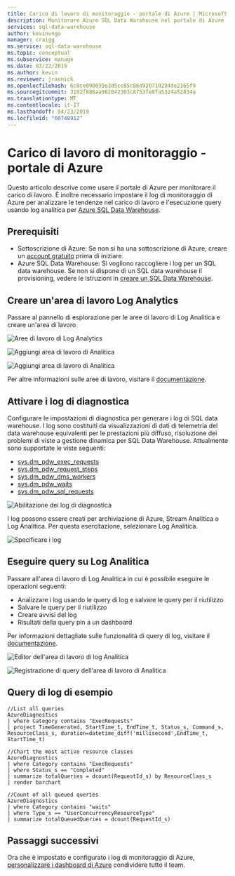 ```yaml
---
title: Carico di lavoro di monitoraggio - portale di Azure | Microsoft Docs
description: Monitorare Azure SQL Data Warehouse nel portale di Azure
services: sql-data-warehouse
author: kevinvngo
manager: craigg
ms.service: sql-data-warehouse
ms.topic: conceptual
ms.subservice: manage
ms.date: 03/22/2019
ms.author: kevin
ms.reviewer: jrasnick
ms.openlocfilehash: 6c8ce090039e3d5cc85c86d920710294de2165f9
ms.sourcegitcommit: 3102f886aa962842303c8753fe8fa5324a52834a
ms.translationtype: MT
ms.contentlocale: it-IT
ms.lasthandoff: 04/23/2019
ms.locfileid: "60748912"
---
```

# <a name="monitor-workload---azure-portal"></a>Carico di lavoro di monitoraggio - portale di Azure

Questo articolo descrive come usare il portale di Azure per monitorare il carico di lavoro. È inoltre necessario impostare il log di monitoraggio di Azure per analizzare le tendenze nel carico di lavoro e l'esecuzione query usando log analitica per [Azure SQL Data Warehouse](https://azure.microsoft.com/blog/workload-insights-with-sql-data-warehouse-delivered-through-azure-monitor-diagnostic-logs-pass/).

## <a name="prerequisites"></a>Prerequisiti

- Sottoscrizione di Azure: Se non si ha una sottoscrizione di Azure, creare un [account gratuito](https://azure.microsoft.com/free/) prima di iniziare.
- Azure SQL Data Warehouse: Si vogliono raccogliere i log per un SQL data warehouse. Se non si dispone di un SQL data warehouse il provisioning, vedere le istruzioni in [creare un SQL Data Warehouse](https://docs.microsoft.com/azure/sql-data-warehouse/sql-data-warehouse-get-started-tutorial).

## <a name="create-a-log-analytics-workspace"></a>Creare un'area di lavoro Log Analytics

Passare al pannello di esplorazione per le aree di lavoro di Log Analitica e creare un'area di lavoro 

![Aree di lavoro di Log Analytics](media/sql-data-warehouse-monitor/log_analytics_workspaces.png)

![Aggiungi area di lavoro di Analitica](media/sql-data-warehouse-monitor/add_analytics_workspace.png)

![Aggiungi area di lavoro di Analitica](media/sql-data-warehouse-monitor/add_analytics_workspace_2.png)

Per altre informazioni sulle aree di lavoro, visitare il [documentazione](https://docs.microsoft.com/azure/azure-monitor/platform/manage-access#create-a-workspace).

## <a name="turn-on-diagnostic-logs"></a>Attivare i log di diagnostica 

Configurare le impostazioni di diagnostica per generare i log di SQL data warehouse. I log sono costituiti da visualizzazioni di dati di telemetria del data warehouse equivalenti per le prestazioni più diffuso, risoluzione dei problemi di viste a gestione dinamica per SQL Data Warehouse. Attualmente sono supportate le viste seguenti:

- [sys.dm_pdw_exec_requests](https://docs.microsoft.com/sql/relational-databases/system-dynamic-management-views/sys-dm-pdw-exec-requests-transact-sql?view=aps-pdw-2016-au7)
- [sys.dm_pdw_request_steps](https://docs.microsoft.com/sql/relational-databases/system-dynamic-management-views/sys-dm-pdw-request-steps-transact-sql?view=aps-pdw-2016-au7)
- [sys.dm_pdw_dms_workers](https://docs.microsoft.com/sql/relational-databases/system-dynamic-management-views/sys-dm-pdw-dms-workers-transact-sql?view=aps-pdw-2016-au7)
- [sys.dm_pdw_waits](https://docs.microsoft.com/sql/relational-databases/system-dynamic-management-views/sys-dm-pdw-waits-transact-sql?view=aps-pdw-2016-au7)
- [sys.dm_pdw_sql_requests](https://docs.microsoft.com/sql/relational-databases/system-dynamic-management-views/sys-dm-pdw-sql-requests-transact-sql?view=aps-pdw-2016-au7)


![Abilitazione dei log di diagnostica](media/sql-data-warehouse-monitor/enable_diagnostic_logs.png)

I log possono essere creati per archiviazione di Azure, Stream Analitica o Log Analitica. Per questa esercitazione, selezionare Log Analitica.

![Specificare i log](media/sql-data-warehouse-monitor/specify_logs.png)

## <a name="run-queries-against-log-analytics"></a>Eseguire query su Log Analitica

Passare all'area di lavoro di Log Analitica in cui è possibile eseguire le operazioni seguenti:

- Analizzare i log usando le query di log e salvare le query per il riutilizzo
- Salvare le query per il riutilizzo
- Creare avvisi del log
- Risultati della query pin a un dashboard

Per informazioni dettagliate sulle funzionalità di query di log, visitare il [documentazione](https://docs.microsoft.com/azure/azure-monitor/log-query/query-language).

![Editor dell'area di lavoro di log Analitica](media/sql-data-warehouse-monitor/log_analytics_workspace_editor.png)



![Registrazione di query dell'area di lavoro di Analitica](media/sql-data-warehouse-monitor/log_analytics_workspace_queries.png)

## <a name="sample-log-queries"></a>Query di log di esempio



```Kusto
//List all queries 
AzureDiagnostics
| where Category contains "ExecRequests"
| project TimeGenerated, StartTime_t, EndTime_t, Status_s, Command_s, ResourceClass_s, duration=datetime_diff('millisecond',EndTime_t, StartTime_t)
```
```Kusto
//Chart the most active resource classes
AzureDiagnostics
| where Category contains "ExecRequests"
| where Status_s == "Completed"
| summarize totalQueries = dcount(RequestId_s) by ResourceClass_s
| render barchart 
```
```Kusto
//Count of all queued queries
AzureDiagnostics
| where Category contains "waits" 
| where Type_s == "UserConcurrencyResourceType"
| summarize totalQueuedQueries = dcount(RequestId_s)
```
## <a name="next-steps"></a>Passaggi successivi

Ora che è impostato e configurato i log di monitoraggio di Azure, [personalizzare i dashboard di Azure](https://docs.microsoft.com/azure/azure-portal/azure-portal-dashboards) condividere tutto il team.
